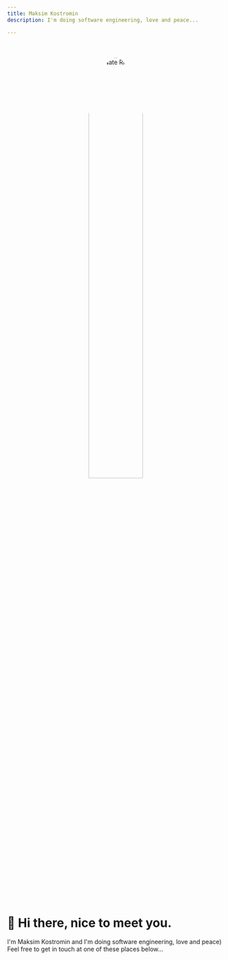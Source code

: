 ```yaml
---
title: Maksim Kostromin
description: I'm doing software engineering, love and peace...

---
```


<style>
    /*
    Yes, it supports custom CSS too...
    so I put a bunch of that here.
    */
</style>    

<svg xmlns="http://www.w3.org/2000/svg"
    version="1.1"
    viewBox="0 0 40 40" display="none" width="0"
    height="0">
    <!--
    It even support SVG files, which I use
    for icons... snipped for brevity
    -->
</svg>

<div style="text-align:center; margin-top: 50px;">
    <img :src="$withBase('/me-2021-02-11.jpeg')"
        alt="Nate Ritter" style="border-radius: 50%" width="50%" height="50%">
</div>

# 👋 Hi there, nice to meet you.

I'm Maksim Kostromin and I'm doing software engineering, love and peace)
Feel free to get in touch at one of these places below...
